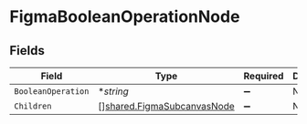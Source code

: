 # FigmaBooleanOperationNode


## Fields

| Field                                                                           | Type                                                                            | Required                                                                        | Description                                                                     |
| ------------------------------------------------------------------------------- | ------------------------------------------------------------------------------- | ------------------------------------------------------------------------------- | ------------------------------------------------------------------------------- |
| `BooleanOperation`                                                              | **string*                                                                       | :heavy_minus_sign:                                                              | N/A                                                                             |
| `Children`                                                                      | [][shared.FigmaSubcanvasNode](../../../pkg/models/shared/figmasubcanvasnode.md) | :heavy_minus_sign:                                                              | N/A                                                                             |